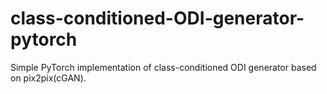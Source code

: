 # class-conditioned-ODI-generator-pytorch
Simple PyTorch implementation of class-conditioned ODI generator based on pix2pix(cGAN).
